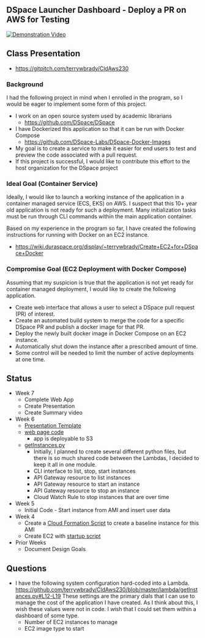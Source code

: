 ## DSpace Launcher Dashboard - Deploy a PR on AWS for Testing 

[![Demonstration Video](https://i.ytimg.com/vi/lQp_G9A9uL0/hqdefault.jpg)](https://www.youtube.com/watch?v=lQp_G9A9uL0)

## Class Presentation

- https://gitpitch.com/terrywbrady/CldAws230

### Background

I had the following project in mind when I enrolled in the program, so I would be eager to implement some form of this project.

- I work on an open source system used by academic librarians
  - https://github.com/DSpace/DSpace
- I have Dockerized this application so that it can be run with Docker Compose
  - https://github.com/DSpace-Labs/DSpace-Docker-Images
- My goal is to create a service to make it easier for end users to test and preview the code associated with a pull request.
- If this project is successful, I would like to contribute this effort to the host organization for the DSpace project

### Ideal Goal (Container Service)

Ideally, I would like to launch a working instance of the application in a container managed service (ECS, EKS) on AWS.
I suspect that this 10+ year old application is not ready for such a deployment.  Many initialization tasks must be run through CLI commands within the main application container.

Based on my experience in the program so far, I have created the following instructions for running with Docker on an EC2 instance.
- https://wiki.duraspace.org/display/~terrywbrady/Create+EC2+for+DSpace+Docker

### Compromise Goal (EC2 Deployment with Docker Compose)

Assuming that my suspicion is true that the application is not yet ready for container managed deployment, I would like to create the following application.
- Create web interface that allows a user to select a DSpace pull request (PR) of interest.
- Create an automated build system to merge the code for a specific DSpace PR and publish a docker image for that PR.
- Deploy the newly built docker image in Docker Compose on an EC2 instance.
- Automatically shut down the instance after a prescribed amount of time.
- Some control will be needed to limit the number of active deployments at one time.

## Status
- Week 7
  - Complete Web App
  - Create Presentation
  - Create Summary video
- Week 6
  - [Presentation Template](https://gitpitch.com/terrywbrady/CldAws230)
  - [web page code](web)
    - app is deployable to S3 
  - [getInstances.py](lambda/getInstances.py) 
    - Initially, I planned to create several different python files, but there is so much shared code between the Lambdas, I decided to keep it all in one module.
    - CLI interface to list, stop, start instances
    - API Gateway resource to list instances
    - API Gateway resource to start an instance
    - API Gateway resource to stop an instance
    - Cloud Watch Rule to stop instances that are over time
- Week 5
  - Initial Code - Start instance from AMI and insert user data
- Week 4
  - Create a [Cloud Formation Script](bootstrap/ec2-cloudformation.json) to create a baseline instance for this AMI
  - Create EC2 with [startup script](bootstrap/startup.sh)
- Prior Weeks
  - Document Design Goals
  
## Questions
- I have the following system configuration hard-coded into a Lambda. https://github.com/terrywbrady/CldAws230/blob/master/lambda/getInstances.py#L12-L19  These settings are the primary dials that I can use to manage the cost of the application I have created. As I think about this, I wish these values were not in code. I wish that I could set them within a dashboard of some type.
  - Number of EC2 instances to manage
  - EC2 image type to start



